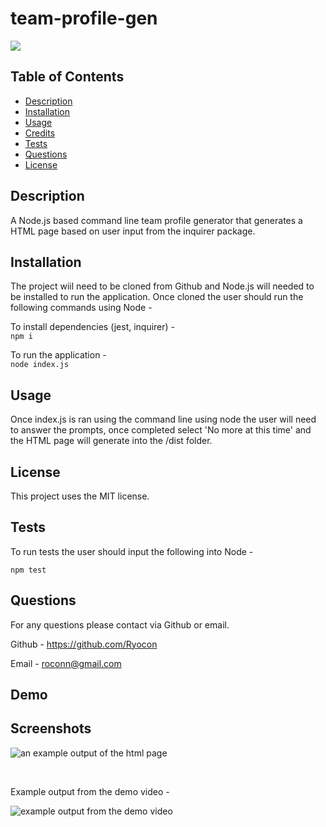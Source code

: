   # team-profile-gen

  <img src=https://img.shields.io/badge/License-MIT-orange.svg>

  ## Table of Contents
  - [Description](#description)
  - [Installation](#installation)
  - [Usage](#usage)
  - [Credits](#credits)
  - [Tests](#tests)
  - [Questions](#questions)
  - [License](#license)

  ## Description
  A Node.js based command line team profile generator that generates a HTML page based on user input from the inquirer package.

  ## Installation
  The project wiil need to be cloned from Github and Node.js will needed to be installed to run the application. Once cloned the user should run the following commands using Node -

To install dependencies (jest, inquirer) - <br>
  ```npm i```

To run the application - <br>
```node index.js```

  ## Usage
  Once index.js is ran using the command line using node the user will need to answer the prompts, once completed select 'No more at this time' and the HTML page will generate into the /dist folder.

  ## License

  This project uses the MIT license.

  ## Tests
  To run tests the user should input the following into Node -
  
  ```npm test```

  ## Questions
  For any questions please contact via Github or email.

  Github - https://github.com/Ryocon

  Email - roconn@gmail.com

  ## Demo



  ## Screenshots

  ![an example output of the html page](screenshots/example-output.PNG)

  <br>

  Example output from the demo video -

  ![example output from the demo video](screenshots/video-output.PNG)



